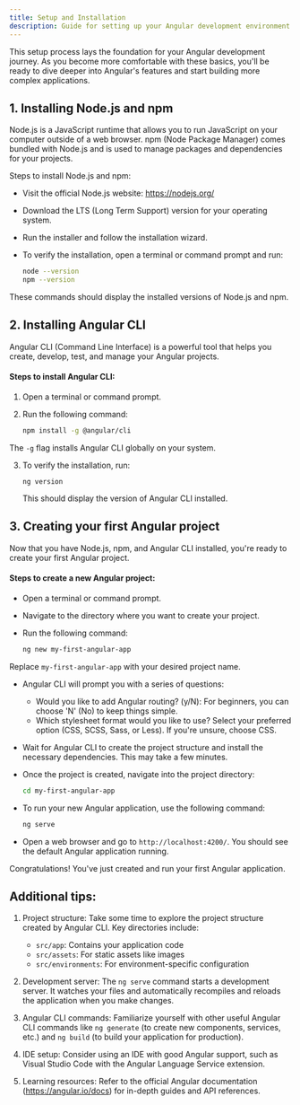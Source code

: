```yaml
---
title: Setup and Installation
description: Guide for setting up your Angular development environment
---
```


This setup process lays the foundation for your Angular development journey. As you become more comfortable with these basics, you'll be ready to dive deeper into Angular's features and start building more complex applications.

## 1. Installing Node.js and npm

Node.js is a JavaScript runtime that allows you to run JavaScript on your computer outside of a web browser. npm (Node Package Manager) comes bundled with Node.js and is used to manage packages and dependencies for your projects.

Steps to install Node.js and npm:

- Visit the official Node.js website: https://nodejs.org/
- Download the LTS (Long Term Support) version for your operating system.
- Run the installer and follow the installation wizard.
- To verify the installation, open a terminal or command prompt and run:
   
   ```sh
   node --version
   npm --version
   ```

These commands should display the installed versions of Node.js and npm.

## 2. Installing Angular CLI

Angular CLI (Command Line Interface) is a powerful tool that helps you create, develop, test, and manage your Angular projects.

#### Steps to install Angular CLI:

1. Open a terminal or command prompt.
2. Run the following command:

   ```sh
   npm install -g @angular/cli
   ```

The `-g` flag installs Angular CLI globally on your system.

3. To verify the installation, run:
   ```
   ng version
   ```
   This should display the version of Angular CLI installed.

## 3. Creating your first Angular project

Now that you have Node.js, npm, and Angular CLI installed, you're ready to create your first Angular project.

#### Steps to create a new Angular project:

- Open a terminal or command prompt.
- Navigate to the directory where you want to create your project.
- Run the following command:
   
   ```sh
   ng new my-first-angular-app
   ```

Replace `my-first-angular-app` with your desired project name.

- Angular CLI will prompt you with a series of questions:
   - Would you like to add Angular routing? (y/N): For beginners, you can choose 'N' (No) to keep things simple.
   - Which stylesheet format would you like to use? Select your preferred option (CSS, SCSS, Sass, or Less). If you're unsure, choose CSS.

- Wait for Angular CLI to create the project structure and install the necessary dependencies. This may take a few minutes.
- Once the project is created, navigate into the project directory:
   
   ```sh
   cd my-first-angular-app
   ```

- To run your new Angular application, use the following command:
   
   ```sh
   ng serve
   ```

- Open a web browser and go to `http://localhost:4200/`. You should see the default Angular application running.

Congratulations! You've just created and run your first Angular application.

## Additional tips:

1. Project structure: Take some time to explore the project structure created by Angular CLI. Key directories include:
   - `src/app`: Contains your application code
   - `src/assets`: For static assets like images
   - `src/environments`: For environment-specific configuration

2. Development server: The `ng serve` command starts a development server. It watches your files and automatically recompiles and reloads the application when you make changes.

3. Angular CLI commands: Familiarize yourself with other useful Angular CLI commands like `ng generate` (to create new components, services, etc.) and `ng build` (to build your application for production).

4. IDE setup: Consider using an IDE with good Angular support, such as Visual Studio Code with the Angular Language Service extension.

5. Learning resources: Refer to the official Angular documentation (https://angular.io/docs) for in-depth guides and API references.